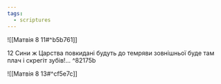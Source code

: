 ```yaml
---
tags:
  - scriptures
---
```


![[Матвія 8 11#^b5b761]]

12 Сини ж Царства повкидані будуть до темряви зовнішньої буде там плач і скрегіт зубів!... ^82175b

![[Матвія 8 13#^cf5e7c]]